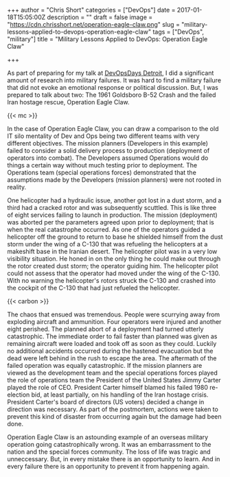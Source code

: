 +++
author = "Chris Short"
categories = ["DevOps"]
date = 2017-01-18T15:05:00Z
description = ""
draft = false
image = "https://cdn.chrisshort.net/operation-eagle-claw.png"
slug = "military-lessons-applied-to-devops-operation-eagle-claw"
tags = ["DevOps", "military"]
title = "Military Lessons Applied to DevOps: Operation Eagle Claw"

+++

As part of preparing for my talk at [DevOpsDays Detroit](/what-the-military-taught-me-about-devops/), I did a significant amount of research into military failures. It was hard to find a military failure that did not evoke an emotional response or political discussion. But, I was prepared to talk about two: The 1961 Goldsboro B-52 Crash and the failed Iran hostage rescue, Operation Eagle Claw.

{{< mc >}}

In the case of Operation Eagle Claw, you can draw a comparison to the old IT silo mentality of Dev and Ops being two different teams with very different objectives. The mission planners (Developers in this example) failed to consider a solid delivery process to production (deployment of operators into combat). The Developers assumed Operations would do things a certain way without much testing prior to deployment. The Operations team (special operations forces) demonstrated that the assumptions made by the Developers (mission planners) were not rooted in reality.

One helicopter had a hydraulic issue, another got lost in a dust storm, and a third had a cracked rotor and was subsequently scuttled. This is like three of eight services failing to launch in production. The mission (deployment) was aborted per the parameters agreed upon prior to deployment; that is when the real catastrophe occurred. As one of the operators guided a helicopter off the ground to return to base he shielded himself from the dust storm under the wing of a C-130 that was refueling the helicopters at a makeshift base in the Iranian desert. The helicopter pilot was in a very low visibility situation. He honed in on the only thing he could make out through the rotor created dust storm; the operator guiding him. The helicopter pilot could not assess that the operator had moved under the wing of the C-130. With no warning the helicopter's rotors struck the C-130 and crashed into the cockpit of the C-130 that had just refueled the helicopter.

{{< carbon >}}

The chaos that ensued was tremendous. People were scurrying away from exploding aircraft and ammunition. Four operators were injured and another eight perished. The planned abort of a deployment had turned utterly catastrophic. The immediate order to fail faster than planned was given as remaining aircraft were loaded and took off as soon as they could. Luckily no additional accidents occurred during the hastened evacuation but the dead were left behind in the rush to escape the area. The aftermath of the failed operation was equally catastrophic. If the mission planners are viewed as the development team and the special operations forces played the role of operations team the President of the United States Jimmy Carter played the role of CEO. President Carter himself blamed his failed 1980 re-election bid, at least partially, on his handling of the Iran hostage crisis. President Carter's board of directors (US voters) decided a change in direction was necessary. As part of the postmortem, actions were taken to prevent this kind of disaster from occurring again but the damage had been done.

Operation Eagle Claw is an astounding example of an overseas military operation going catastrophically wrong. It was an embarrassment to the nation and the special forces community. The loss of life was tragic and unneccessary. But, in every mistake there is an opportunity to learn. And in every failure there is an opportunity to prevent it from happening again.

